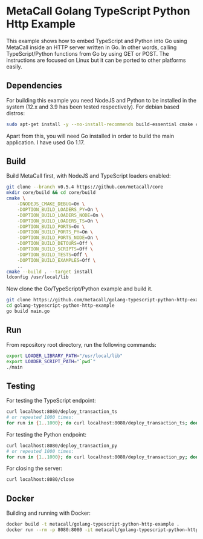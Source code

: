 # MetaCall Golang TypeScript Python Http Example

This example shows how to embed TypeScript and Python into Go using MetaCall inside an HTTP server written in Go. In other words, calling TypeScript/Python functions from Go by using GET or POST. The instructions are focused on Linux but it can be ported to other platforms easily.

## Dependencies

For building this example you need NodeJS and Python to be installed in the system (12.x and 3.9 has been tested respectively). For debian based distros:

```bash
sudo apt-get install -y --no-install-recommends build-essential cmake ca-certificates git python3 python3-dev python3-pip nodejs npm unzip
```

Apart from this, you will need Go installed in order to build the main application. I have used Go 1.17.

## Build

Build MetaCall first, with NodeJS and TypeScript loaders enabled:

```bash
git clone --branch v0.5.4 https://github.com/metacall/core
mkdir core/build && cd core/build
cmake \
	-DNODEJS_CMAKE_DEBUG=On \
	-DOPTION_BUILD_LOADERS_PY=On \
	-DOPTION_BUILD_LOADERS_NODE=On \
	-DOPTION_BUILD_LOADERS_TS=On \
	-DOPTION_BUILD_PORTS=On \
	-DOPTION_BUILD_PORTS_PY=On \
	-DOPTION_BUILD_PORTS_NODE=On \
	-DOPTION_BUILD_DETOURS=Off \
	-DOPTION_BUILD_SCRIPTS=Off \
	-DOPTION_BUILD_TESTS=Off \
	-DOPTION_BUILD_EXAMPLES=Off \
	..
cmake --build . --target install
ldconfig /usr/local/lib
```

Now clone the Go/TypeScript/Python example and build it.

```sh
git clone https://github.com/metacall/golang-typescript-python-http-example.git
cd golang-typescript-python-http-example
go build main.go
```

## Run

From repository root directory, run the following commands:

```bash
export LOADER_LIBRARY_PATH="/usr/local/lib"
export LOADER_SCRIPT_PATH="`pwd`"
./main
```

## Testing

For testing the TypeScript endpoint:
```bash
curl localhost:8080/deploy_transaction_ts
# or repeated 1000 times:
for run in {1..1000}; do curl localhost:8080/deploy_transaction_ts; done
```

For testing the Python endpoint:
```bash
curl localhost:8080/deploy_transaction_py
# or repeated 1000 times:
for run in {1..1000}; do curl localhost:8080/deploy_transaction_py; done
```

For closing the server:
```bash
curl localhost:8080/close
```

## Docker

Building and running with Docker:

```bash
docker build -t metacall/golang-typescript-python-http-example .
docker run --rm -p 8080:8080 -it metacall/golang-typescript-python-http-example
```
